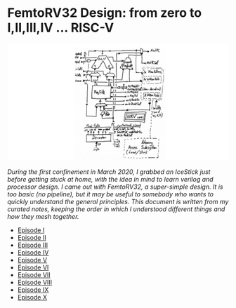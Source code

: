 FemtoRV32 Design: from zero to I,II,III,IV ... RISC-V
=====================================================

![](Images/FemtoRV32_design.jpg)

_During the first confinement in March 2020, I grabbed an IceStick
just before getting stuck at home, with the idea in mind to learn
verilog and processor design. I came out with FemtoRV32, a super-simple design.
It is too basic (no pipeline), but it may be useful to somebody who
wants to quickly understand the general principles. This document
is written from my curated notes, keeping the order in which I
understood different things and how they mesh together._

- [Episode I](FemtoRV32_I.md)
- [Episode II](FemtoRV32_II.md)
- [Episode III](FemtoRV32_III.md)
- [Episode IV](FemtoRV32_IV.md)
- [Episode V](FemtoRV32_V.md)
- [Episode VI](FemtoRV32_VI.md)
- [Episode VII](FemtoRV32_VII.md)
- [Episode VIII](FemtoRV32_VIII.md)
- [Episode IX](FemtoRV32_IX.md)
- [Episode X](FemtoRV32_X.md)

